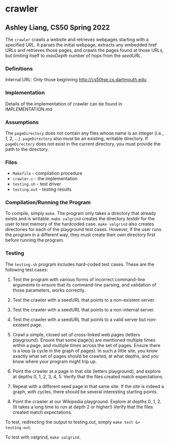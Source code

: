 # crawler
## Ashley Liang, CS50 Spring 2022

The `crawler` crawls a website and retrieves webpages starting with a specified URL. It parses the initial webpage, extracts any embedded href URLs and retrieves those pages, and crawls the pages found at those URLs, but limiting itself to _maxDepth_ number of hops from the _seedURL_.

### Definitions

Internal URL: Only those beginning http://cs50tse.cs.dartmouth.edu.

### Implementation

Details of the implementation of crawler can be found in IMPLEMENTATION.md

### Assumptions

The `pageDirectory` does not contain any files whose name is an integer (i.e., 1, 2, ...). `pageDirectory` also must be an existing, writable directory. If `pageDirectory` does not exist in the current directory, you must provide the path to the directory.

### Files

* `Makefile` - compilation procedure
* `crawler.c` - the implementation
* `testing.sh` - test driver
* `testing.out` - testing results

### Compilation/Running the Program

To compile, simply `make`. The program only takes a directory that already exists and is writable. `make valgrind` creates the directory _testdir_ for the user to test memory of the hardcoded case. `make valgrind` also creates directories for each of the playground test cases. However, if the user runs the program in a different way, they must create their own directory first before running the program.

### Testing

The `testing.sh` program includes hard-coded test cases. These are the following test cases:
1. Test the program with various forms of incorrect command-line arguments to ensure that its command-line parsing, and validation of those parameters, works correctly.

2. Test the crawler with a seedURL that points to a non-existent server.

3. Test the crawler with a seedURL that points to a non-internal server.

4. Test the crawler with a seedURL that points to a valid server but non-existent page.

5. Crawl a simple, closed set of cross-linked web pages (letters playground). Ensure that some page(s) are mentioned multiple times within a page, and multiple times across the set of pages. Ensure there is a loop (a cycle in the graph of pages). In such a little site, you know exactly what set of pages should be crawled, at what depths, and you know where your program might trip up.

6. Point the crawler at a page in that site (letters playground), and explore at depths 0, 1, 2, 3, 4, 5. Verify that the files created match expectations.

7. Repeat with a different seed page in that same site. If the site is indeed a graph, with cycles, there should be several interesting starting points.

8. Point the crawler at our Wikipedia playground. Explore at depths 0, 1, 2. (It takes a long time to run at depth 2 or higher!) Verify that the files created match expectations.

To test, redirecting the output to testing.out, simply `make test &> testing.out`.

To test with valgrind, `make valgrind`.